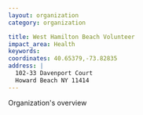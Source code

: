 ```yaml
---
layout: organization
category: organization

title: West Hamilton Beach Volunteer
impact_area: Health
keywords: 
coordinates: 40.65379,-73.82835
address: |
  102-33 Davenport Court
  Howard Beach NY 11414
---
```

Organization's overview
